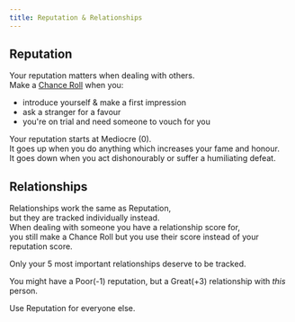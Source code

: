 ```yaml
---
title: Reputation & Relationships
---
```


## Reputation

Your reputation matters when dealing with others.  
Make a [Chance Roll](/start-here/how-to-play/#chance-roll) when you:

-   introduce yourself & make a first impression
-   ask a stranger for a favour
-   you're on trial and need someone to vouch for you

Your reputation starts at Mediocre (0).  
It goes up when you do anything which increases your fame and honour.  
It goes down when you act dishonourably or suffer a humiliating defeat.

## Relationships

Relationships work the same as Reputation,  
but they are tracked individually instead.  
When dealing with someone you have a relationship score for,  
you still make a Chance Roll but you use their score instead of your reputation
score.

Only your 5 most important relationships deserve to be tracked.

You might have a Poor(-1) reputation, but a Great(+3) relationship with _this_
person.

Use Reputation for everyone else.
